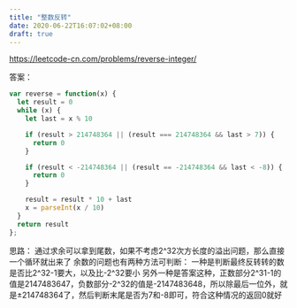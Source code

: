 ```yaml
---
title: "整数反转"
date: 2020-06-22T16:07:02+08:00
draft: true
---
```


https://leetcode-cn.com/problems/reverse-integer/

答案：
```javascript
var reverse = function(x) {
  let result = 0
  while (x) {
    let last = x % 10

    if (result > 214748364 || (result === 214748364 && last > 7)) {
      return 0
    }

    if (result < -214748364 || (result == -214748364 && last < -8)) {
      return 0
    }

    result = result * 10 + last
    x = parseInt(x / 10)
  }
  return result
};
```

思路：
通过求余可以拿到尾数，如果不考虑2^32次方长度的溢出问题，那么直接一个循环就出来了
余数的问题也有两种方法可判断：
一种是判断最终反转转的数是否比2^32-1要大，以及比-2^32要小
另外一种是答案这种，正数部分2^31-1的值是2147483647，负数部分-2^32的值是-2147483648，所以除最后一位外，就是±214748364了，然后判断末尾是否为7和-8即可，符合这种情况的返回0就好